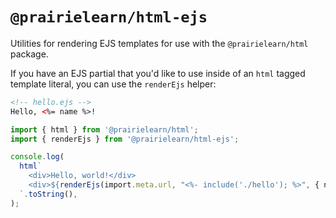 # `@prairielearn/html-ejs`

Utilities for rendering EJS templates for use with the `@prairielearn/html` package.

If you have an EJS partial that you'd like to use inside of an `html` tagged template literal, you can use the `renderEjs` helper:

```html
<!-- hello.ejs -->
Hello, <%= name %>!
```

```ts
import { html } from '@prairielearn/html';
import { renderEjs } from '@prairielearn/html-ejs';

console.log(
  html`
    <div>Hello, world!</div>
    <div>${renderEjs(import.meta.url, "<%- include('./hello'); %>", { name: 'Anjali' })}</div>
  `.toString(),
);
```
